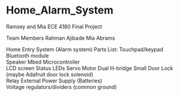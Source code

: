 # Home_Alarm_System
Ramsey and Mia ECE 4180 Final Project

Team Members 
Rahman Ajibade
Mia Abrams

Home Entry System (Alarm system) 
Parts List: 
Touchpad/keypad  
Bluetooth module  
Speaker 
Mbed Microcontroller  
LCD screen 
Status LEDs 
Servo Motor 
Dual H-bridge 
Small Door Lock (maybe Adafruit door lock solenoid)  
Relay 
External Power Supply (Batteries)  
Voltage regulators/dividers (common ground)  
